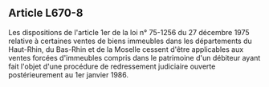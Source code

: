Article L670-8
----
Les dispositions de l'article 1er de la loi n° 75-1256 du 27 décembre 1975
relative à certaines ventes de biens immeubles dans les départements du
Haut-Rhin, du Bas-Rhin et de la Moselle cessent d'être applicables aux ventes
forcées d'immeubles compris dans le patrimoine d'un débiteur ayant fait l'objet
d'une procédure de redressement judiciaire ouverte postérieurement au 1er
janvier 1986.
